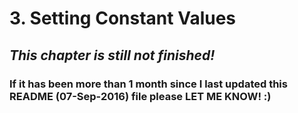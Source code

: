 # 3. Setting Constant Values

## *This chapter is still not finished!*

### If it has been more than 1 month since I last updated this README (07-Sep-2016) file please LET ME KNOW! :)